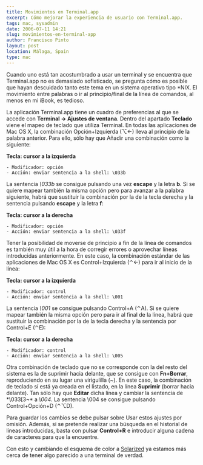 ```yaml
---
title: Movimientos en Terminal.app
excerpt: Cómo mejorar la experiencia de usuario con Terminal.app.
tags: mac, sysadmin
date: 2006-07-11 14:21
slug: movimientos-en-terminal-app
author: Francisco Pinto
layout: post
location: Málaga, Spain
type: mac
---
```


Cuando uno está tan acostumbrado a usar un terminal y se encuentra que Terminal.app no es demasiado sofisticado, se pregunta cómo es posible que hayan descuidado tanto este tema en un sistema operativo tipo *NIX. El movimiento entre palabras o ir al principio/final de la línea de comandos, al menos en mi iBook, es tedioso.

La aplicación Terminal.app tiene un cuadro de preferencias al que se accede con **Terminal -> Ajustes de ventana**. Dentro del apartado **Teclado** viene el mapeo de teclado que utiliza Terminal. En todas las aplicaciones de Mac OS X, la combinación Opción+Izquierda (⌥←) lleva al principio de la palabra anterior. Para ello, sólo hay que Añadir una combinación como la siguiente:

**Tecla: cursor a la izquierda**

	- Modificador: opción
	- Acción: enviar sentencia a la shell: \033b

La sentencia *\033b* se consigue pulsando una vez **escape** y la letra **b**. Si se quiere mapear también la misma opción pero para avanzar a la palabra siguiente, habrá que sustituir la combinación por la de la tecla derecha y la sentencia pulsando **escape** y la letra **f**:

**Tecla: cursor a la derecha**

	- Modificador: opción
	- Acción: enviar sentencia a la shell: \033f

Tener la posibilidad de moverse de principio a fin de la línea de comandos es también muy útil a la hora de corregir errores o aprovechar líneas introducidas anteriormente. En este caso, la combinación estándar de las aplicaciones de Mac OS X es Control+Izquierda (⌃←) para ir al inicio de la línea:

**Tecla: cursor a la izquierda**

	- Modificador: control
	- Acción: enviar sentencia a la shell: \001

La sentencia *\001* se consigue pulsando Control+A (⌃A). Si se quiere mapear también la misma opción pero para ir al final de la línea, habrá que sustituir la combinación por la de la tecla derecha y la sentencia por Control+E  (⌃E):

**Tecla: cursor a la derecha**

	- Modificador: control
	- Acción: enviar sentencia a la shell: \005

Otra combinación de teclado que no se corresponde con la del resto del sistema es la de suprimir hacia delante, que se consigue con **Fn+Borrar**, reproduciendo en su lugar una virigulilla (~). En este caso, la combinación de teclado sí está ya creada en el listado, en la línea **Suprimir** (borrar hacia delante). Tan sólo hay que **Editar** dicha línea y cambiar la sentencia de *\033[3~* a *\004*. La sentencia \004 se consigue pulsando Control+Opción+D (⌃⌥D).

Para guardar los cambios se debe pulsar sobre Usar estos ajustes por omisión. Además, si se pretende realizar una búsqueda en el historial de líneas introducidas, basta con pulsar **Control+R** e introducir alguna cadena de caracteres para que la encuentre.

Con esto y cambiando el esquema de color a [Solarized](http://ethanschoonover.com/solarized) ya estamos más cerca de tener algo parecido a una terminal de verdad.
